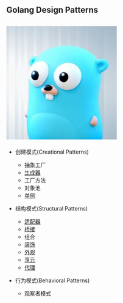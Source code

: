 ## Golang Design Patterns
![alt](https://github.com/MrVWY/GolangDesignPatterns/blob/master/g.jpg)
----
* 创建模式(Creational Patterns)
    * 抽象工厂  
    * [生成器](https://github.com/MrVWY/GolangDesignPatterns/blob/master/Creational%20Patterns/builder.go)  
    * 工厂方法  
    * 对象池  
    * [单例](https://github.com/MrVWY/GolangDesignPatterns/blob/master/Creational%20Patterns/Singleton.go)  

* 结构模式(Structural Patterns)
    * [适配器](https://github.com/MrVWY/GolangDesignPatterns/blob/master/Structural%20Patterns/adapter.go)  
    * [桥接](https://github.com/MrVWY/GolangDesignPatterns/blob/master/Structural%20Patterns/bridging.go)  
    * 组合  
    * [装饰](https://github.com/MrVWY/GolangDesignPatterns/blob/master/Structural%20Patterns/decorator.go)  
    * [外观](https://github.com/MrVWY/GolangDesignPatterns/blob/master/Structural%20Patterns/facede.go)    
    * [享元](https://github.com/MrVWY/GolangDesignPatterns/blob/master/Structural%20Patterns/Flyweight.go)  
    * [代理](https://github.com/MrVWY/GolangDesignPatterns/blob/master/Structural%20Patterns/proxy.go)  

* 行为模式(Behavioral Patterns)
    * 观察者模式  